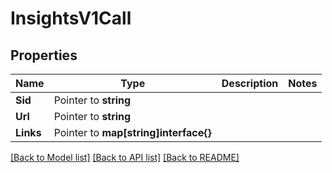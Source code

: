 # InsightsV1Call

## Properties

Name | Type | Description | Notes
------------ | ------------- | ------------- | -------------
**Sid** | Pointer to **string** |  |
**Url** | Pointer to **string** |  |
**Links** | Pointer to **map[string]interface{}** |  |

[[Back to Model list]](../README.md#documentation-for-models) [[Back to API list]](../README.md#documentation-for-api-endpoints) [[Back to README]](../README.md)


